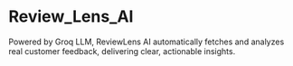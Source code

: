 # Review_Lens_AI
Powered by Groq LLM, ReviewLens AI automatically fetches and analyzes real customer feedback, delivering clear, actionable insights.
